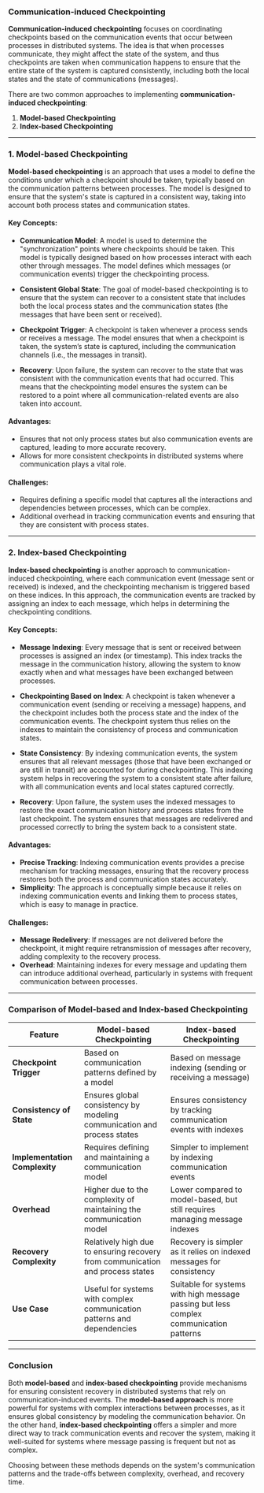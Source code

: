 ### **Communication-induced Checkpointing**

**Communication-induced checkpointing** focuses on coordinating checkpoints based on the communication events that occur between processes in distributed systems. The idea is that when processes communicate, they might affect the state of the system, and thus checkpoints are taken when communication happens to ensure that the entire state of the system is captured consistently, including both the local states and the state of communications (messages).

There are two common approaches to implementing **communication-induced checkpointing**:

1. **Model-based Checkpointing**
2. **Index-based Checkpointing**

---

### **1. Model-based Checkpointing**

**Model-based checkpointing** is an approach that uses a model to define the conditions under which a checkpoint should be taken, typically based on the communication patterns between processes. The model is designed to ensure that the system's state is captured in a consistent way, taking into account both process states and communication states.

#### **Key Concepts**:

- **Communication Model**: A model is used to determine the "synchronization" points where checkpoints should be taken. This model is typically designed based on how processes interact with each other through messages. The model defines which messages (or communication events) trigger the checkpointing process.
  
- **Consistent Global State**: The goal of model-based checkpointing is to ensure that the system can recover to a consistent state that includes both the local process states and the communication states (the messages that have been sent or received).

- **Checkpoint Trigger**: A checkpoint is taken whenever a process sends or receives a message. The model ensures that when a checkpoint is taken, the system’s state is captured, including the communication channels (i.e., the messages in transit).

- **Recovery**: Upon failure, the system can recover to the state that was consistent with the communication events that had occurred. This means that the checkpointing model ensures the system can be restored to a point where all communication-related events are also taken into account.

#### **Advantages**:
- Ensures that not only process states but also communication events are captured, leading to more accurate recovery.
- Allows for more consistent checkpoints in distributed systems where communication plays a vital role.

#### **Challenges**:
- Requires defining a specific model that captures all the interactions and dependencies between processes, which can be complex.
- Additional overhead in tracking communication events and ensuring that they are consistent with process states.

---

### **2. Index-based Checkpointing**

**Index-based checkpointing** is another approach to communication-induced checkpointing, where each communication event (message sent or received) is indexed, and the checkpointing mechanism is triggered based on these indices. In this approach, the communication events are tracked by assigning an index to each message, which helps in determining the checkpointing conditions.

#### **Key Concepts**:

- **Message Indexing**: Every message that is sent or received between processes is assigned an index (or timestamp). This index tracks the message in the communication history, allowing the system to know exactly when and what messages have been exchanged between processes.

- **Checkpointing Based on Index**: A checkpoint is taken whenever a communication event (sending or receiving a message) happens, and the checkpoint includes both the process state and the index of the communication events. The checkpoint system thus relies on the indexes to maintain the consistency of process and communication states.

- **State Consistency**: By indexing communication events, the system ensures that all relevant messages (those that have been exchanged or are still in transit) are accounted for during checkpointing. This indexing system helps in recovering the system to a consistent state after failure, with all communication events and local states captured correctly.

- **Recovery**: Upon failure, the system uses the indexed messages to restore the exact communication history and process states from the last checkpoint. The system ensures that messages are redelivered and processed correctly to bring the system back to a consistent state.

#### **Advantages**:
- **Precise Tracking**: Indexing communication events provides a precise mechanism for tracking messages, ensuring that the recovery process restores both the process and communication states accurately.
- **Simplicity**: The approach is conceptually simple because it relies on indexing communication events and linking them to process states, which is easy to manage in practice.

#### **Challenges**:
- **Message Redelivery**: If messages are not delivered before the checkpoint, it might require retransmission of messages after recovery, adding complexity to the recovery process.
- **Overhead**: Maintaining indexes for every message and updating them can introduce additional overhead, particularly in systems with frequent communication between processes.

---

### **Comparison of Model-based and Index-based Checkpointing**

| **Feature**                     | **Model-based Checkpointing**                                   | **Index-based Checkpointing**                                   |
|----------------------------------|----------------------------------------------------------------|----------------------------------------------------------------|
| **Checkpoint Trigger**           | Based on communication patterns defined by a model            | Based on message indexing (sending or receiving a message)     |
| **Consistency of State**         | Ensures global consistency by modeling communication and process states | Ensures consistency by tracking communication events with indexes |
| **Implementation Complexity**    | Requires defining and maintaining a communication model       | Simpler to implement by indexing communication events          |
| **Overhead**                     | Higher due to the complexity of maintaining the communication model | Lower compared to model-based, but still requires managing message indexes |
| **Recovery Complexity**          | Relatively high due to ensuring recovery from communication and process states | Recovery is simpler as it relies on indexed messages for consistency |
| **Use Case**                     | Useful for systems with complex communication patterns and dependencies | Suitable for systems with high message passing but less complex communication patterns |

---

### **Conclusion**

Both **model-based** and **index-based checkpointing** provide mechanisms for ensuring consistent recovery in distributed systems that rely on communication-induced events. The **model-based approach** is more powerful for systems with complex interactions between processes, as it ensures global consistency by modeling the communication behavior. On the other hand, **index-based checkpointing** offers a simpler and more direct way to track communication events and recover the system, making it well-suited for systems where message passing is frequent but not as complex.

Choosing between these methods depends on the system's communication patterns and the trade-offs between complexity, overhead, and recovery time.
